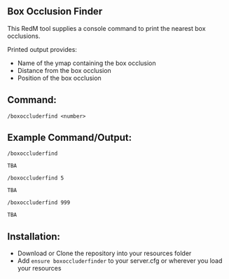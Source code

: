 ## Box Occlusion Finder
This RedM tool supplies a console command to print the nearest box occlusions.

Printed output provides:
- Name of the ymap containing the box occlusion
- Distance from the box occlusion
- Position of the box occlusion

## Command:
```
/boxoccluderfind <number>
```

## Example Command/Output:
```
/boxoccluderfind

TBA
```

```
/boxoccluderfind 5

TBA
```
```
/boxoccluderfind 999

TBA
```

## Installation:
- Download or Clone the repository into your resources folder
- Add `ensure boxoccluderfinder` to your server.cfg or wherever you load your resources
